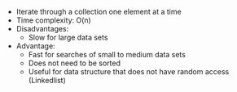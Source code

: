 - Iterate through a collection one element at a time
- Time complexity: O(n)
- Disadvantages:
	- Slow for large data sets
- Advantage:
	- Fast for searches of small to medium data sets
	- Does not need to be sorted
	- Useful for data structure that does not have random access (Linkedlist)